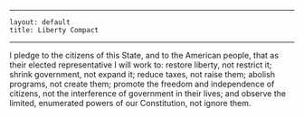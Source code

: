---
    layout: default
    title: Liberty Compact
----

I pledge to the citizens of this State, and to the American people, that as
their elected representative I will work to: restore liberty, not restrict it;
shrink government, not expand it; reduce taxes, not raise them; abolish
programs, not create them; promote the freedom and independence of citizens,
not the interference of government in their lives; and observe the limited,
enumerated powers of our Constitution, not ignore them.

